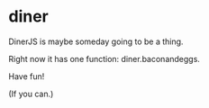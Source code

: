 # diner

DinerJS is maybe someday going to be a thing.

Right now it has one function: diner.baconandeggs.

Have fun!

(If you can.)
